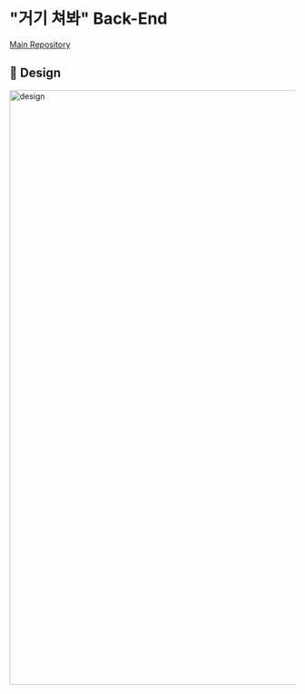 # "거기 쳐봐" Back-End

[Main Repository](https://github.com/kpuce2022CD/codynators)



## 🎨 Design
<img width="1046" alt="design" width=256 src="https://user-images.githubusercontent.com/56003992/175759576-cc4b929c-f91b-4c5b-b521-ed884989b3e4.png">
